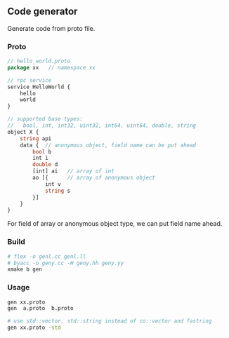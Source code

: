 ## Code generator

Generate code from proto file.


### Proto

```proto
// hello_world.proto
package xx   // namespace xx

// rpc service
service HelloWorld {  
    hello
    world
}

// supported base types:
//   bool, int, int32, uint32, int64, uint64, double, string
object X {
    string api
    data {  // anonymous object, field name can be put ahead
        bool b
        int i
        double d
        [int] ai   // array of int
        ao [{      // array of anonymous object
            int v
            string s
        }]
    }
}
```

For field of array or anonymous object type, we can put field name ahead.


### Build

```sh
# flex -o genl.cc genl.ll
# byacc -o geny.cc -H geny.hh geny.yy
xmake b gen
```

### Usage

```sh
gen xx.proto
gen  a.proto  b.proto

# use std::vector, std::string instead of co::vector and fastring
gen xx.proto -std
```
